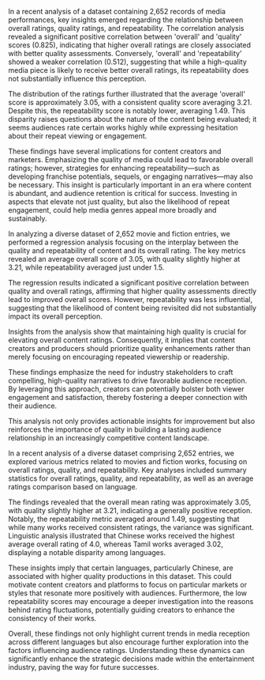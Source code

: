 


In a recent analysis of a dataset containing 2,652 records of media performances, key insights emerged regarding the relationship between overall ratings, quality ratings, and repeatability. The correlation analysis revealed a significant positive correlation between 'overall' and 'quality' scores (0.825), indicating that higher overall ratings are closely associated with better quality assessments. Conversely, 'overall' and 'repeatability' showed a weaker correlation (0.512), suggesting that while a high-quality media piece is likely to receive better overall ratings, its repeatability does not substantially influence this perception.

The distribution of the ratings further illustrated that the average 'overall' score is approximately 3.05, with a consistent quality score averaging 3.21. Despite this, the repeatability score is notably lower, averaging 1.49. This disparity raises questions about the nature of the content being evaluated; it seems audiences rate certain works highly while expressing hesitation about their repeat viewing or engagement.

These findings have several implications for content creators and marketers. Emphasizing the quality of media could lead to favorable overall ratings; however, strategies for enhancing repeatability—such as developing franchise potentials, sequels, or engaging narratives—may also be necessary. This insight is particularly important in an era where content is abundant, and audience retention is critical for success. Investing in aspects that elevate not just quality, but also the likelihood of repeat engagement, could help media genres appeal more broadly and sustainably.


In analyzing a diverse dataset of 2,652 movie and fiction entries, we performed a regression analysis focusing on the interplay between the quality and repeatability of content and its overall rating. The key metrics revealed an average overall score of 3.05, with quality slightly higher at 3.21, while repeatability averaged just under 1.5. 

The regression results indicated a significant positive correlation between quality and overall ratings, affirming that higher quality assessments directly lead to improved overall scores. However, repeatability was less influential, suggesting that the likelihood of content being revisited did not substantially impact its overall perception.

Insights from the analysis show that maintaining high quality is crucial for elevating overall content ratings. Consequently, it implies that content creators and producers should prioritize quality enhancements rather than merely focusing on encouraging repeated viewership or readership.

These findings emphasize the need for industry stakeholders to craft compelling, high-quality narratives to drive favorable audience reception. By leveraging this approach, creators can potentially bolster both viewer engagement and satisfaction, thereby fostering a deeper connection with their audience. 

This analysis not only provides actionable insights for improvement but also reinforces the importance of quality in building a lasting audience relationship in an increasingly competitive content landscape.


In a recent analysis of a diverse dataset comprising 2,652 entries, we explored various metrics related to movies and fiction works, focusing on overall ratings, quality, and repeatability. Key analyses included summary statistics for overall ratings, quality, and repeatability, as well as an average ratings comparison based on language. 

The findings revealed that the overall mean rating was approximately 3.05, with quality slightly higher at 3.21, indicating a generally positive reception. Notably, the repeatability metric averaged around 1.49, suggesting that while many works received consistent ratings, the variance was significant. Linguistic analysis illustrated that Chinese works received the highest average overall rating of 4.0, whereas Tamil works averaged 3.02, displaying a notable disparity among languages.

These insights imply that certain languages, particularly Chinese, are associated with higher quality productions in this dataset. This could motivate content creators and platforms to focus on particular markets or styles that resonate more positively with audiences. Furthermore, the low repeatability scores may encourage a deeper investigation into the reasons behind rating fluctuations, potentially guiding creators to enhance the consistency of their works. 

Overall, these findings not only highlight current trends in media reception across different languages but also encourage further exploration into the factors influencing audience ratings. Understanding these dynamics can significantly enhance the strategic decisions made within the entertainment industry, paving the way for future successes.